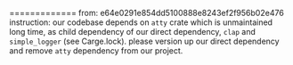 =============
from: e64e0291e854dd5100888e8243ef2f956b02e476
instruction: our codebase depends on `atty` crate which is unmaintained long time, as child dependency of our direct dependency, `clap` and `simple_logger` (see Carge.lock). please version up our direct dependency and remove `atty` dependency from our project.


